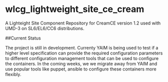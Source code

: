 # wlcg_lightweight_site_ce_cream

A Lighteight Site Component Repository for CreamCE version 1.2 used with UMD-3 on SL6/EL6/CC6 distributions.

##Current Status

The project is still in development. Currenty YAIM is being used to test if a higher level specification can provide the required configuration parameters to different configuration management tools that can be used to configure the containers. In the coming weeks, we we migrate away from YAIM and use popular tools like puppet, ansible to configure these containers more flexibly. 
